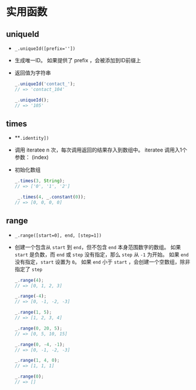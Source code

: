 # 实用函数

## uniqueId

- `_.uniqueId([prefix=''])`

- 生成唯一ID。 如果提供了 prefix ，会被添加到ID前缀上

- 返回值为字符串

    ```js
    _.uniqueId('contact_');
    // => 'contact_104'

    _.uniqueId();
    // => '105'
    ```

## times

- \*\*`.identity])`

- 调用 iteratee n 次，每次调用返回的结果存入到数组中。 iteratee 调用入1个参数： (index)

- 初始化数组

    ```js
    _.times(3, String);
    // => ['0', '1', '2']

     _.times(4, _.constant(0));
    // => [0, 0, 0, 0]
    ```

## range

- `_.range([start=0], end, [step=1])`

- 创建一个包含从 `start` 到 `end`，但不包含 `end` 本身范围数字的数组。 如果 `start` 是负数，而 `end` 或 `step` 没有指定，那么 `step` 从 `-1` 为开始。 如果 `end` 没有指定，`start` 设置为 `0`。 如果 `end` 小于 `start` ，会创建一个空数组，除非指定了 `step`

    ```typescript
    _.range(4);
    // => [0, 1, 2, 3]

    _.range(-4);
    // => [0, -1, -2, -3]

    _.range(1, 5);
    // => [1, 2, 3, 4]

    _.range(0, 20, 5);
    // => [0, 5, 10, 15]

    _.range(0, -4, -1);
    // => [0, -1, -2, -3]

    _.range(1, 4, 0);
    // => [1, 1, 1]

    _.range(0);
    // => []
    ```
